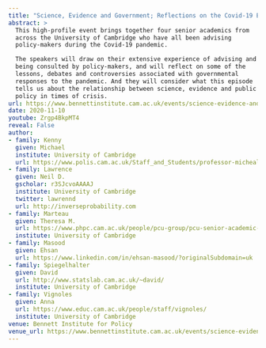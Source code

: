 ```yaml
---
title: "Science, Evidence and Government; Reflections on the Covid-19 Experience"
abstract: >
  This high-profile event brings together four senior academics from
  across the University of Cambridge who have all been advising
  policy-makers during the Covid-19 pandemic.

  The speakers will draw on their extensive experience of advising and
  being consulted by policy-makers, and will reflect on some of the
  lessons, debates and controversies associated with governmental
  responses to the pandemic. And they will consider what this episode
  tells us about the relationship between science, evidence and public
  policy in times of crisis.
url: https://www.bennettinstitute.cam.ac.uk/events/science-evidence-and-government/
date: 2020-11-10
youtube: Zrgp4BkpMT4
reveal: False
author:
- family: Kenny
  given: Michael
  institute: University of Cambridge
  url: https://www.polis.cam.ac.uk/Staff_and_Students/professor-micheal-kenny
- family: Lawrence
  given: Neil D.
  gscholar: r3SJcvoAAAAJ
  institute: University of Cambridge
  twitter: lawrennd
  url: http://inverseprobability.com
- family: Marteau
  given: Theresa M.
  url: https://www.phpc.cam.ac.uk/people/pcu-group/pcu-senior-academic-staff/theresa-marteau/
  institute: University of Cambridge
- family: Masood
  given: Ehsan
  url: https://www.linkedin.com/in/ehsan-masood/?originalSubdomain=uk
- family: Spiegelhalter
  given: David
  url: http://www.statslab.cam.ac.uk/~david/
  institute: University of Cambridge
- family: Vignoles
  given: Anna
  url: https://www.educ.cam.ac.uk/people/staff/vignoles/
  institute: University of Cambridge
venue: Bennett Institute for Policy
venue_url: https://www.bennettinstitute.cam.ac.uk/events/science-evidence-and-government/
---
```


